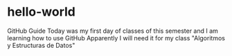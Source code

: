 # hello-world
GitHub Guide 
Today was my first day of classes of this semester and I am learning how to use GitHub
Apparently I will need it for my class "Algoritmos y Estructuras de Datos"
